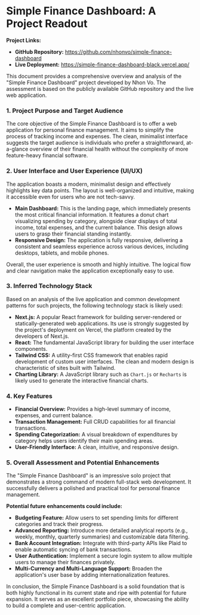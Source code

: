 # Simple Finance Dashboard: A Project Readout

**Project Links:**

- **GitHub Repository:** https://github.com/nhonvo/simple-finance-dashboard
- **Live Deployment:** https://simple-finance-dashboard-black.vercel.app/

This document provides a comprehensive overview and analysis of the "Simple Finance Dashboard" project developed by Nhon Vo. The assessment is based on the publicly available GitHub repository and the live web application.

### **1. Project Purpose and Target Audience**

The core objective of the Simple Finance Dashboard is to offer a web application for personal finance management. It aims to simplify the process of tracking income and expenses. The clean, minimalist interface suggests the target audience is individuals who prefer a straightforward, at-a-glance overview of their financial health without the complexity of more feature-heavy financial software.

### **2. User Interface and User Experience (UI/UX)**

The application boasts a modern, minimalist design and effectively highlights key data points. The layout is well-organized and intuitive, making it accessible even for users who are not tech-savvy.

- **Main Dashboard:** This is the landing page, which immediately presents the most critical financial information. It features a donut chart visualizing spending by category, alongside clear displays of total income, total expenses, and the current balance. This design allows users to grasp their financial standing instantly.
- **Responsive Design:** The application is fully responsive, delivering a consistent and seamless experience across various devices, including desktops, tablets, and mobile phones.

Overall, the user experience is smooth and highly intuitive. The logical flow and clear navigation make the application exceptionally easy to use.

### **3. Inferred Technology Stack**

Based on an analysis of the live application and common development patterns for such projects, the following technology stack is likely used:

- **Next.js:** A popular React framework for building server-rendered or statically-generated web applications. Its use is strongly suggested by the project's deployment on Vercel, the platform created by the developers of Next.js.
- **React:** The fundamental JavaScript library for building the user interface components.
- **Tailwind CSS:** A utility-first CSS framework that enables rapid development of custom user interfaces. The clean and modern design is characteristic of sites built with Tailwind.
- **Charting Library:** A JavaScript library such as `Chart.js` or `Recharts` is likely used to generate the interactive financial charts.

### **4. Key Features**

- **Financial Overview:** Provides a high-level summary of income, expenses, and current balance.
- **Transaction Management:** Full CRUD capabilities for all financial transactions.
- **Spending Categorization:** A visual breakdown of expenditures by category helps users identify their main spending areas.
- **User-Friendly Interface:** A clean, intuitive, and responsive design.

### **5. Overall Assessment and Potential Enhancements**

The "Simple Finance Dashboard" is an impressive solo project that demonstrates a strong command of modern full-stack web development. It successfully delivers a polished and practical tool for personal finance management.

**Potential future enhancements could include:**

- **Budgeting Feature:** Allow users to set spending limits for different categories and track their progress.
- **Advanced Reporting:** Introduce more detailed analytical reports (e.g., weekly, monthly, quarterly summaries) and customizable data filtering.
- **Bank Account Integration:** Integrate with third-party APIs like Plaid to enable automatic syncing of bank transactions.
- **User Authentication:** Implement a secure login system to allow multiple users to manage their finances privately.
- **Multi-Currency and Multi-Language Support:** Broaden the application's user base by adding internationalization features.

In conclusion, the Simple Finance Dashboard is a solid foundation that is both highly functional in its current state and ripe with potential for future expansion. It serves as an excellent portfolio piece, showcasing the ability to build a complete and user-centric application.
